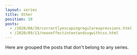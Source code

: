 ```yaml
---
layout: series
title: Other
position: 10
posts:
  - /2020/08/30/correctlyescapingregularexpressions.html
  - /2020/09/13/neoneffectintextandsvgwithcss.html
---
```

Here are grouped the posts that don't belong to any series.
